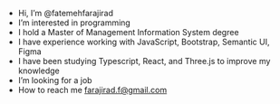 -  Hi, I’m @fatemehfarajirad
-  I’m interested in programming
-  I hold a Master of Management Information System degree
-  I have experience working with JavaScript, Bootstrap, Semantic UI, Figma
-  I have been studying Typescript, React, and Three.js to improve my knowledge
-  I’m looking for a job
-  How to reach me farajirad.f@gmail.com

<!---
fatemehfarajirad/fatemehfarajirad is a ✨ special ✨ repository because its `README.md` (this file) appears on your GitHub profile.
You can click the Preview link to take a look at your changes.
--->
